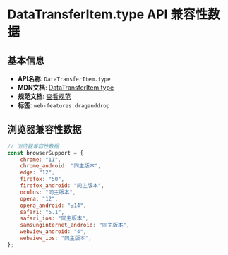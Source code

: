 # DataTransferItem.type API 兼容性数据

## 基本信息

- **API名称**: `DataTransferItem.type`
- **MDN文档**: [DataTransferItem.type](https://developer.mozilla.org/docs/Web/API/DataTransferItem/type)
- **规范文档**: [查看规范](https://html.spec.whatwg.org/multipage/dnd.html#dom-datatransferitem-type-dev)
- **标签**: `web-features:draganddrop`

## 浏览器兼容性数据

```javascript
// 浏览器兼容性数据
const browserSupport = {
    chrome: "11",
    chrome_android: "同主版本",
    edge: "12",
    firefox: "50",
    firefox_android: "同主版本",
    oculus: "同主版本",
    opera: "12",
    opera_android: "≤14",
    safari: "5.1",
    safari_ios: "同主版本",
    samsunginternet_android: "同主版本",
    webview_android: "4",
    webview_ios: "同主版本",
};

```


